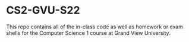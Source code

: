 # CS2-GVU-S22

This repo contains all of the in-class code as well as homework or exam shells for the Computer Science 1 course at Grand View University.
